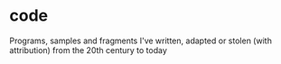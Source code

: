 # code

Programs, samples and fragments I've written, adapted or stolen (with attribution) from the 20th century to today
